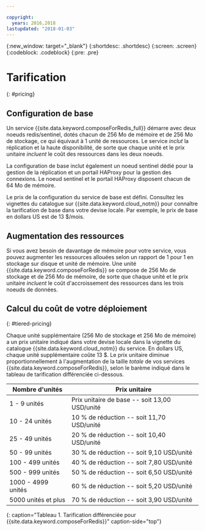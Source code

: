 ```yaml
---

copyright:
  years: 2016,2018
lastupdated: "2018-01-03"
---
```


{:new_window: target="_blank"}
{:shortdesc: .shortdesc}
{:screen: .screen}
{:codeblock: .codeblock}
{:pre: .pre}

# Tarification
{: #pricing}

## Configuration de base

Un service {{site.data.keyword.composeForRedis_full}} démarre avec deux noeuds redis/sentinel, dotés chacun de 256 Mo de mémoire et de 256 Mo de stockage, ce qui équivaut à 1 unité de ressources. Le service _inclut_ la réplication et la haute disponibilité, de sorte que chaque unité et le prix unitaire _incluent_ le coût des ressources dans les deux noeuds.

La configuration de base inclut également un noeud sentinel dédié pour la gestion de la réplication et un portail HAProxy pour la gestion des connexions. Le noeud sentinel et le portail HAProxy disposent chacun de 64 Mo de mémoire.

Le prix de la configuration du service de base est défini. Consultez les vignettes du catalogue sur {{site.data.keyword.cloud_notm}} pour connaître la tarification de base dans votre devise locale. Par exemple, le prix de base en dollars US est de 13 $/mois.

## Augmentation des ressources

Si vous avez besoin de davantage de mémoire pour votre service, vous pouvez augmenter les ressources allouées selon un rapport de 1 pour 1 en stockage sur disque et unité de mémoire. Une unité {{site.data.keyword.composeForRedis}} se compose de 256 Mo de stockage et de 256 Mo de mémoire, de sorte que chaque unité et le prix unitaire _incluent_ le coût d'accroissement des ressources dans les trois noeuds de données.

## Calcul du coût de votre déploiement
{: #tiered-pricing}

Chaque unité supplémentaire (256 Mo de stockage et 256 Mo de mémoire) a un prix unitaire indiqué dans votre devise locale dans la vignette du catalogue {{site.data.keyword.cloud_notm}} du service. En dollars US, chaque unité supplémentaire coûte 13 $. Le prix unitaire diminue proportionnellement à l'augmentation de la taille _totale_ de vos services {{site.data.keyword.composeForRedis}}, selon le barème indiqué dans le tableau de tarification différenciée ci-dessous.

Nombre d'unités|Prix unitaire
----------|-----------
1 - 9 unités|Prix unitaire de base -- soit 13,00 USD/unité
10 - 24 unités|10 % de réduction -- soit 11,70 USD/unité
25 - 49 unités|20 % de réduction -- soit 10,40 USD/unité
50 - 99 unités|30 % de réduction -- soit 9,10 USD/unité
100 - 499 unités|40 % de réduction -- soit 7,80 USD/unité
500 - 999 unités|50 % de réduction -- soit 6,50 USD/unité
1000 - 4999 unités|60 % de réduction -- soit 5,20 USD/unité
5000 unités et plus|70 % de réduction -- soit 3,90 USD/unité
{: caption="Tableau 1. Tarification différenciée pour {{site.data.keyword.composeForRedis}}" caption-side="top"}

